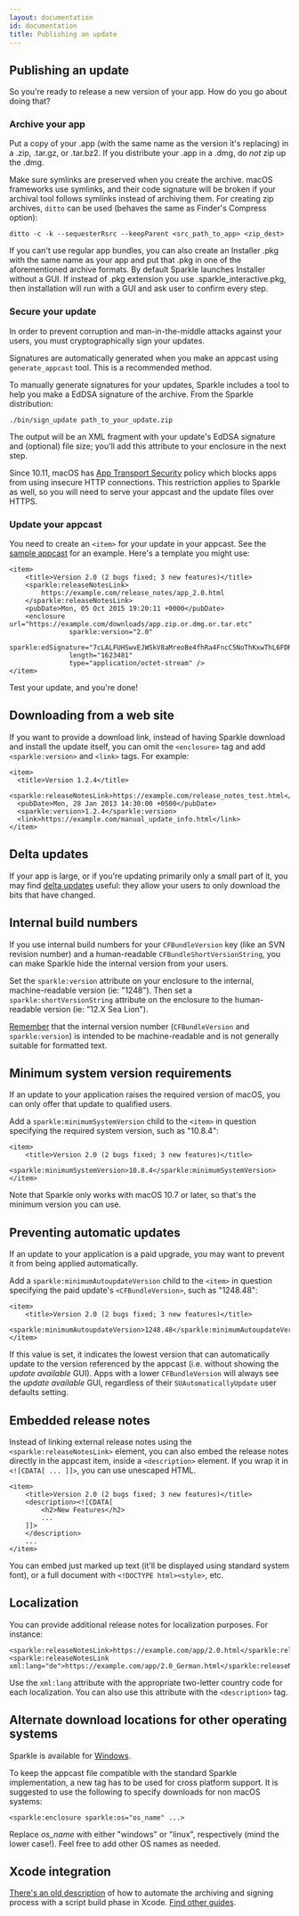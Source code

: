 ```yaml
---
layout: documentation
id: documentation
title: Publishing an update
---
```

## Publishing an update

So you're ready to release a new version of your app. How do you go about doing that?

### Archive your app

Put a copy of your .app (with the same name as the version it's replacing) in a .zip, .tar.gz, or .tar.bz2. If you distribute your .app in a .dmg, do _not_ zip up the .dmg.

Make sure symlinks are preserved when you create the archive. macOS frameworks use symlinks, and their code signature will be broken if your archival tool follows symlinks instead of archiving them. For creating zip archives, `ditto` can be used (behaves the same as Finder's Compress option):

    ditto -c -k --sequesterRsrc --keepParent <src_path_to_app> <zip_dest>

If you can't use regular app bundles, you can also create an Installer .pkg with the same name as your app and put that .pkg in one of the aforementioned archive formats. By default Sparkle launches Installer without a GUI. If instead of .pkg extension you use .sparkle_interactive.pkg, then installation will run with a GUI and ask user to confirm every step.

### Secure your update

In order to prevent corruption and man-in-the-middle attacks against your users, you must cryptographically sign your updates.

Signatures are automatically generated when you make an appcast using `generate_appcast` tool. This is a recommended method.

To manually generate signatures for your updates, Sparkle includes a tool to help you make a EdDSA signature of the archive. From the Sparkle distribution:

    ./bin/sign_update path_to_your_update.zip

The output will be an XML fragment with your update's EdDSA signature and (optional) file size; you'll add this attribute to your enclosure in the next step.

Since 10.11, macOS has [App Transport Security](//developer.apple.com/library/prerelease/mac/technotes/App-Transport-Security-Technote/) policy which blocks apps from using insecure HTTP connections. This restriction applies to Sparkle as well, so you will need to serve your appcast and the update files over HTTPS.

### Update your appcast

You need to create an `<item>` for your update in your appcast. See the [sample appcast](/files/sparkletestcast.xml) for an example. Here's a template you might use:

    <item>
        <title>Version 2.0 (2 bugs fixed; 3 new features)</title>
        <sparkle:releaseNotesLink>
            https://example.com/release_notes/app_2.0.html
        </sparkle:releaseNotesLink>
        <pubDate>Mon, 05 Oct 2015 19:20:11 +0000</pubDate>
        <enclosure url="https://example.com/downloads/app.zip.or.dmg.or.tar.etc"
                   sparkle:version="2.0"
                   sparkle:edSignature="7cLALFUHSwvEJWSkV8aMreoBe4fhRa4FncC5NoThKxwThL6FDR7hTiPJh1fo2uagnPogisnQsgFgq6mGkt2RBw=="
                   length="1623481"
                   type="application/octet-stream" />
    </item>

Test your update, and you're done!

## Downloading from a web site

If you want to provide a download link, instead of having Sparkle download and install the update itself, you can omit the `<enclosure>` tag and add `<sparkle:version>` and `<link>` tags. For example:

    <item>
      <title>Version 1.2.4</title>
      <sparkle:releaseNotesLink>https://example.com/release_notes_test.html</sparkle:releaseNotesLink>
      <pubDate>Mon, 28 Jan 2013 14:30:00 +0500</pubDate>
      <sparkle:version>1.2.4</sparkle:version>
      <link>https://example.com/manual_update_info.html</link>
    </item>

## Delta updates

If your app is large, or if you're updating primarily only a small part of it, you may find [delta updates](/documentation/delta-updates/) useful: they allow your users to only download the bits that have changed.

## Internal build numbers

If you use internal build numbers for your `CFBundleVersion` key (like an SVN revision number) and a human-readable `CFBundleShortVersionString`, you can make Sparkle hide the internal version from your users.

Set the `sparkle:version` attribute on your enclosure to the internal, machine-readable version (ie: "1248"). Then set a `sparkle:shortVersionString` attribute on the enclosure to the human-readable version (ie: "12.X Sea Lion").

[Remember](//lists.apple.com/archives/carbon-dev/2006/Jun/msg00139.html) that the internal version number (`CFBundleVersion` and `sparkle:version`) is intended to be machine-readable and is not generally suitable for formatted text.

## Minimum system version requirements

If an update to your application raises the required version of macOS, you can only offer that update to qualified users.

Add a `sparkle:minimumSystemVersion` child to the `<item>` in question specifying the required system version, such as "10.8.4":

    <item>
        <title>Version 2.0 (2 bugs fixed; 3 new features)</title>
        <sparkle:minimumSystemVersion>10.8.4</sparkle:minimumSystemVersion>
    </item>

Note that Sparkle only works with macOS 10.7 or later, so that's the minimum version you can use.

## Preventing automatic updates

If an update to your application is a paid upgrade, you may want to prevent it from being applied automatically.

Add a `sparkle:minimumAutoupdateVersion` child to the `<item>` in question specifying the paid update's `<CFBundleVersion>`, such as "1248.48":

    <item>
        <title>Version 2.0 (2 bugs fixed; 3 new features)</title>
        <sparkle:minimumAutoupdateVersion>1248.48</sparkle:minimumAutoupdateVersion>
    </item>

If this value is set, it indicates the lowest version that can automatically update to the version referenced by the appcast (i.e. without showing the _update available_ GUI). Apps with a lower `CFBundleVersion` will always see the _update available_ GUI, regardless of their `SUAutomaticallyUpdate` user defaults setting.

## Embedded release notes

Instead of linking external release notes using the `<sparkle:releaseNotesLink>` element, you can also embed the release notes directly in the appcast item, inside a `<description>` element. If you wrap it in `<![CDATA[ ... ]]>`, you can use unescaped HTML.

    <item>
        <title>Version 2.0 (2 bugs fixed; 3 new features)</title>
        <description><![CDATA[
            <h2>New Features</h2>
            ...
        ]]>
        </description>
        ...
    </item>

You can embed just marked up text (it'll be displayed using standard system font), or a full document with `<!DOCTYPE html><style>`, etc.

## Localization

You can provide additional release notes for localization purposes. For instance:

    <sparkle:releaseNotesLink>https://example.com/app/2.0.html</sparkle:releaseNotesLink>
    <sparkle:releaseNotesLink xml:lang="de">https://example.com/app/2.0_German.html</sparkle:releaseNotesLink>

Use the `xml:lang` attribute with the appropriate two-letter country code for each localization. You can also use this attribute with the `<description>` tag.

## Alternate download locations for other operating systems

Sparkle is available for [Windows](http://winsparkle.org).

To keep the appcast file compatible with the standard Sparkle implementation, a new tag has to be used for cross platform support. It is suggested to use the following to specify downloads for non macOS systems:

    <sparkle:enclosure sparkle:os="os_name" ...>

Replace _os_name_ with either "windows" or "linux", respectively (mind the lower case!). Feel free to add other OS names as needed.

## Xcode integration

[There's an old description](//web.archive.org/web/20120708050000/http://www.entropy.ch/blog/Developer/2008/09/22/Sparkle-Appcast-Automation-in-Xcode.html) of how to automate the archiving and signing process with a script build phase in Xcode. [Find other guides](//www.google.com/search?q=Sparkle+Appcast+Automation).
